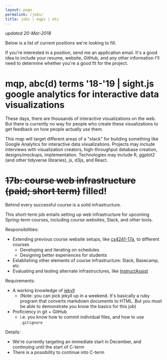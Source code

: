 ```yaml
---
layout: page
permalink: /jobs/
title: jobs | mqps | etc
---
```


*updated 20-Mar-2018*

Below is a list of current positions we're looking to fill.

If you're interested in a position, send me an application email. 
It's a good idea to include your resume, website, GitHub, and any other information I'll need to determine whether you're a good fit for the project.

# mqp, abc(d) terms '18-'19 | sight.js google analytics for interactive data visualizations

These days, there are thousands of interactive visualizations on the web.
But there is currently no way for people who create these visualizations to get feedback on how people actually *use* them.

This mqp will target different areas of a "stack" for building something like Google Analytics for interactive data visualizations.
Projects may include interviews with visualization creators, high-throughput database creation, designs/mockups, implementation.
Technologies may include R, ggplot2 (and other tidyverse libraries), js, d3js, and React.

# ~~17b: course web infrastructure (paid; short term)~~ filled!

Behind every successful course is a solid infrastructure.

This short-term job entails setting up web infrastructure for upcoming Spring-term courses, including course websites, Slack, and other tools.

Responsibilities:
- Extending previous course website setups, like [cs4241-17a](https://cs4241-17a.github.io/), to different courses
    - Developing and iterating on schedules
    - Designing better experiences for students
- Establishing other elements of course infrastructure: Slack, Basecamp, etc
- Evaluating and testing alternate infrastructures, like [InstructAssist](http://web.cs.wpi.edu/~cshue/instructassist.html)

Requirements:

- A working knowledge of [jekyll](https://jekyllrb.com/)
    - (Note: you can pick jekyll up in a weekend. It's basically a ruby program that converts markdown documents to HTML. But you must be able to demonstrate you know the basics for this job)
- Proficiency in git + GitHub
    - i.e. you know how to commit individual files, and how to use `.gitignore`

Details:
- We're currently targeting an immediate start in December, and continuing until the start of C-term
- There is a possibility to continue into C-term
